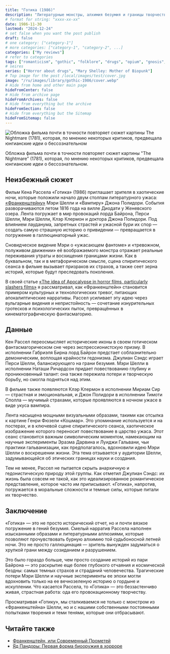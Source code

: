 ```yaml
---
title: "Готика (1986)"
description: "Литературные монстры, алхимия безумия и границы творчества"
# format for string: "xxxx-xx-xx"
date: 1986-11-30
lastmod: "2024-12-24"
# set false when you want the post publish
draft: false
# one category: ["category-1"]
# more categories: ["category-1", "category-2", ...]
categories: ["My reviews"]
# refer to categories
tags: ["romanticism", "gothic", "folklore", "drugs", "opium", "gnosis", "mary shelley"]
# seires
series: ["Horror about drugs", "Mary Shelley: Mother of Biopunk"]
# Top image for the post /local/images/test/cover.jpg
image: "/ru/images/library/gothic-1986/cover.webp"
# Hide from home and other main page
hideFromCenter: false
# Hide from archive page
hideFromArchives: false
# Hide from everything but the archive
hideFromSection: false
# Hide from everything but the Sitemap
hideFromSitemap: false
---
```

<div class="t_center castration cover p_relative atcScreen">
	<p><img src="/ru/images/library/gothic-1986/cover.webp" alt="Обложка фильма почти в точности повторяет сюжет картины The Nightmare (1781), которая, по мнению некоторых критиков, предвещала юнгианские идеи о бессознательном" /></p>
	<p>Обложка фильма почти в точности повторяет сюжет картины "The Nightmare” (1781), которая, по мнению некоторых критиков, предвещала юнгианские идеи о бессознательном.</p>
</div>

## Неизбежный сюжет

Фильм Кена Рассела «Готика» (1986) приглашает зрителя в хаотические ночи, которые положили начало двум столпам литературного ужаса: <a href="/ru/library/frankenstein-1818/" target="_blank">«Франкенштейну»</a> Мэри Шелли и «Вампиру» Джона Полидори. События разворачиваются летом 1816 года на вилле Диодати у Женевского озера. Лента погружает в мир провокаций лорда Байрона, Перси Шелли, Мэри Шелли, Клэр Клермон и доктора Джона Полидори. Под влиянием лауданума, запретных страстей и ужасной бури их спор — создать самую страшную историю о привидении — превращается в погружение в галлюцинаторный ужас.

Сновидческое видение Мэри о «ужасающем фантоме» и «тревожном, полуживом движении» её воображаемого монстра отражает реальные переживания утраты и восхищения границами жизни. Как в буквальном, так и в метафорическом смысле, сцена спиритического сеанса в фильме вызывает призраков их страхов, а также сеет зерна историй, которые будут преследовать поколения.

В своей статье <a href="/ru/articles/the-idea-of-apocalypse-in-horror-films-particularly-slashers-films/" target="_blank">«The idea of Apocalypse in horror films, particularly slashers films»</a> я рассматривал, как «Франкенштейн» становится примером культурных и технологических тревог, питающих апокалиптические нарративы. Рассел усиливает эту идею через вульгарные видения и непристойность — сочетание изнурительных гротесков и психологических пыток, превращённых в кинематографическую фантасмагорию.

## Данные

Кен Рассел переосмысляет исторические иконы в своем готическом фантасмагорическом сне через экспрессионистскую призму. В исполнении Габриэля Бирна лорд Байрон предстает соблазнительно демоническим, воплощая крайности гедонизма. Джулиан Сэндс играет Перси Шелли, балансирующего на грани безумия. Мэри Шелли в исполнении Наташи Ричардсон придает повествованию глубину и проникновенный талант: она также пережила потери и творческую борьбу, но смогла подняться над этим.

В фильме также появляются Клэр Клермон в исполнении Мириам Сир — страстная и эмоциональная, и Джон Полидори в исполнении Тимоти Сполла — мучимый страхами, которые проявляются в ночном ужасе в виде укуса вампира.

Лента насыщена мощными визуальными образами, такими как отсылка к картине Генри Фюзели «Кошмар». Это упоминание используется и на постерах, и в ключевой сцене спиритического сеанса, хаотическое изображение которого переносит повествование в царство ужаса. Этот сеанс становится важным символическим моментом, намекающим на научные эксперименты Эразма Дарвина и Луиджи Гальвани, чьи практики гальванизации, как предполагалось, вдохновили идею Мэри Шелли о воскрешении жизни. Эта тема отзывается у аудитории Шелли, задумывающейся об этических границах науки и создания.

Тем не менее, Рассел не пытается скрыть анархичную и гедонистическую природу этой группы. Как отметил Джулиан Сэндс: их жизнь была совсем не такой, как это идеализированное романтическое представление, которое часто им приписывают. «Готика», напротив, погружается в моральные сложности и темные силы, которые питали их творчество.

## Заключение

«Готика» — это не просто исторический отчет, но и почти вязкое погружение в гений безумия. Смелый нарратив Рассела наполнен изысканными образами и литературными аллюзиями, которые позволяют прочувствовать бурную алхимию той судьбоносной летней ночи. Это не просто галлюцинация — зритель вынужден задуматься о хрупкой грани между созиданием и разрушением.

Это было гораздо больше, чем просто создание историй из пари Байрона — это раскрытие еще более глубокого отчаяния и космической бездны: самых темных страхов и страданий человечества. Трагические потери Мэри Шелли и научные эксперименты ее эпохи могли вдохновить только на ее вечнозеленую историю о гордыне и искуплении. Что касается Рассела, то «Готика» — это беззастенчиво живая, страстная работа: ода его провокационному творчеству.

Просматривая «Готику», мы сталкиваемся не только с монстром из «Франкенштейна» Шелли, но и с нашими собственными постоянными попытками творения и теми тенями, которые они отбрасывают.

## Читайте также

<ul>
	<li><a href="/ru/library/frankenstein-1818/" target="_blank">
		Франкенштейн, или Современный Прометей
	</a></li>
	<li><a href="/ru/articles/pandoras-toxin/" target="_blank">
		Яд Пандоры: Первая форма биооружия в хорроре
	</a></li>
</ul>
